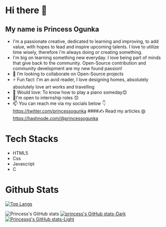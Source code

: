 # Hi there 👋

## My name is Princess Ogunka
* I'm a passionate creative, dedicated to learning and improving, to add value, with hopes to lead and inspire upcoming talents. I love to utilize time wisely, therefore i'm always doing or creating something.
* I'm big on learning something new everyday. I love being part of minds that give back to the community. Open-Source contribution and community development are my new found passion! 
* 👯 I’m looking to collaborate on Open-Source projects
* ⚡ Fun fact: I'm an avid reader, I love designing homes, absolutely absolutely love art works and travelling 
* 🎸 Would love: To know how to play a piano someday😊
* 🙂I'm open to internship roles 😊
* 📫 You can reach me via my socials below 👇
https://twitter.com/princessogunka
####✍ Read my articles @ https://hashnode.com/@princessogunka

# Tech Stacks 
* HTML5
* Css
* Javascript
* C

# Github Stats
[![Top Langs](https://github-readme-stats.vercel.app/api/top-langs/?username=princessbillions&layout=compact)](https://github.com/princessbillions/github-readme-stats)


![Princess's GitHub stats](https://github-readme-stats.vercel.app/api?username=princessbillions&show_icons=true&theme=material-palenight)
[![princess's GitHub stats-Dark](https://github-readme-stats.vercel.app/api?username=princessbillions&show_icons=true&theme=dark#gh-dark-mode-only)](https://github.com/princessbillions/github-readme-stats#gh-dark-mode-only)
[![Princessg's GitHub stats-Light](https://github-readme-stats.vercel.app/api?username=princessbillions&show_icons=true&theme=default#gh-light-mode-only)](https://github.com/princessbillions/github-readme-stats#gh-light-mode-only)

